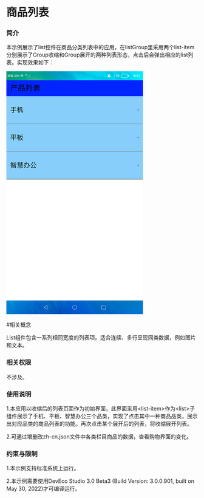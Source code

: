 # 商品列表

### **简介**

本示例展示了list控件在商品分类列表中的应用，在listGroup里采用两个list-item分别展示了Group收缩和Group展开的两种列表形态，点击后会弹出相应的list列表。实现效果如下：

![](screenshots/device/closed.png)

#相关概念

List组件包含一系列相同宽度的列表项。适合连续、多行呈现同类数据，例如图片和文本。

### 相关权限

不涉及。

### **使用说明**

1.本应用以收缩后的列表页面作为初始界面，此界面采用<list-item\>作为<list\>子组件展示了手机、平板、智慧办公三个品类，实现了点击其中一种商品品类，展示出对应品类的商品列表的功能。再次点击某个展开后的列表，将收缩展开列表。

2.可通过增删改zh-cn.json文件中各类栏目商品的数据，查看购物界面的变化。

### **约束与限制**

1.本示例支持标准系统上运行。

2.本示例需要使用DevEco Studio 3.0 Beta3 (Build Version: 3.0.0.901, built on May 30, 2022)才可编译运行。
